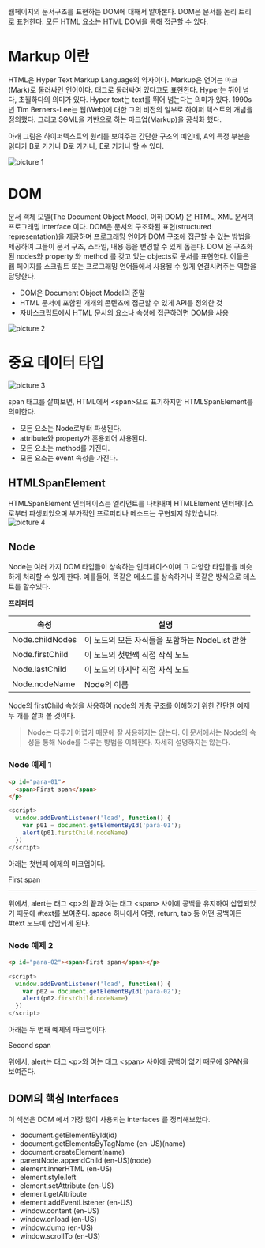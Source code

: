 웹페이지의 문서구조를 표현하는 DOM에 대해서 알아본다. DOM은 문서를 논리 트리로 표현한다. 모든 HTML 요소는 HTML DOM을 통해 접근할 수 있다.


# Markup 이란 

HTML은 Hyper Text Markup Language의 약자이다. Markup은 언어는 마크(Mark)로 둘러싸인 언어이다. 태그로 둘러싸여 있다고도 표현한다.
Hyper는 뛰어 넘다, 초월하다의 의미가 있다. Hyper text는 text를 뛰어 넘는다는 의미가 있다. 1990s년 Tim Berners-Lee는 웹(Web)에 대한 그의 비전의 일부로 하이퍼 텍스트의 개념을 정의했다. 그리고 SGML을 기반으로 하는 마크업(Markup)을 공식화 했다.

아래 그림은 하이퍼텍스트의 원리를 보여주는 간단한 구조의 예인데, A의 특정 부분을 읽다가 B로 가거나 D로 가거나, E로 가거나 할 수 있다.


![picture 1](../images/e1c062008bd801f5639fd7d006003fa7f76229d4ee3644b9a35f5cbd7debbd5a.png)  


# DOM 
문서 객체 모델(The Document Object Model, 이하 DOM) 은 HTML, XML 문서의 프로그래밍 interface 이다. DOM은 문서의 구조화된 표현(structured representation)을 제공하며 프로그래밍 언어가 DOM 구조에 접근할 수 있는 방법을 제공하여 그들이 문서 구조, 스타일, 내용 등을 변경할 수 있게 돕는다. DOM 은 구조화된 nodes와 property 와 method 를 갖고 있는 objects로 문서를 표현한다. 이들은 웹 페이지를 스크립트 또는 프로그래밍 언어들에서 사용될 수 있게 연결시켜주는 역할을 담당한다.



* DOM은 Document Object Model의 준말
* HTML 문서에 포함된 개개의 콘텐츠에 접근할 수 있게 API를 정의한 것
* 자바스크립트에서 HTML 문서의 요소나  속성에 접근하려면 DOM을 사용



![picture 2](../images/65886a568ea946cb0c8085bbefefa0523dd7bd634ccde12c9a309e9cb2d42f7d.png)  





# 중요 데이터 타입 
![picture 3](../images/124ffd08100ed7366b92f426ea8021db7ca7af46f7ec2ef03f644c029c903971.png)  

span 태그를 살펴보면, HTML에서 \<span\>으로 표기하지만 HTMLSpanElement를 의미한다.  

* 모든 요소는 Node로부터 파생된다. 
* attribute와 property가 혼용되어 사용된다. 
* 모든 요소는 method를 가진다. 
* 모든 요소는 event 속성을 가진다. 


## HTMLSpanElement 
HTMLSpanElement 인터페이스는 <span> 엘리먼트를 나타내며 HTMLElement 인터페이스로부터 파생되었으며 부가적인 프로퍼티나 메소드는 구현되지 않았습니다.
![picture 4](../images/ca2362876c2d522a59bc0537ba531607c9cecadc48eaec55609076a5cac097de.png)  



## Node
Node는 여러 가지 DOM 타입들이 상속하는 인터페이스이며 그 다양한 타입들을 비슷하게 처리할 수 있게 한다. 예를들어, 똑같은 메소드를 상속하거나 똑같은 방식으로 테스트를 할수있다.

**프라퍼티**    

| 속성 | 설명 |
|---|---|
|Node.childNodes | 이 노드의 모든 자식들을 포함하는 NodeList 반환 |
|Node.firstChild | 이 노드의 첫번짹 직접 작식 노드 |
|Node.lastChild | 이 노드의 마지막 직접 자식 노드 |
|Node.nodeName | Node의 이름|

Node의  firstChild 속성을 사용하여 node의 게층 구조를 이해하기 위한 간단한 예제 두 개를 살펴 볼 것이다. 

> Node는 다루기 어렵기 때문에 잘 사용하지는 않는다. 이 문서에서는 Node의 속성을 통해 Node를 다루는 방법을 이해한다. 자세히 설명하지는 않는다. 
### Node 예제 1


```html
<p id="para-01">
  <span>First span</span>
</p>
```
```javascript
<script>
  window.addEventListener('load', function() {
    var p01 = document.getElementById('para-01');
    alert(p01.firstChild.nodeName)
  })
</script>
```
아래는 첫번째 예제의 마크업이다. 

<p id="para-01">
  <span>First span</span>
</p>
<hr>
<script>
  window.addEventListener('load', function() {
    var p01 = document.getElementById('para-01');
    //alert(p01.firstChild.nodeName)
  })
</script>

위에서, alert는 태그 \<p\>의 끝과 여는 태그 \<span\> 사이에 공백을 유지하여 삽입되었기 때문에 #text를 보여준다.  space 하나에서 여럿, return, tab 등 어떤 공백이든 #text 노드에 삽입되게 된다.

### Node 예제 2

```html
<p id="para-02"><span>First span</span></p>
```
```javascript
<script>
  window.addEventListener('load', function() {
    var p02 = document.getElementById('para-02');
    alert(p02.firstChild.nodeName)
  })
</script>
```
<script>
  window.addEventListener('load', function() {
    var p02 = document.getElementById('para-02');
    //alert(p02.firstChild.nodeName)
  })
</script>
아래는 두 번째 예제의 마크업이다. 
<p id="para-02"><span>Second span</span></p>

위에서, alert는 태그 \<p\>와 여는 태그 \<span\> 사이에 공백이 없기 때문에 SPAN을 보여준다. 


## DOM의 핵심 Interfaces
이 섹션은 DOM 에서 가장 많이 사용되는 interfaces 를 정리해보았다. 

* document.getElementById(id)
* document.getElementsByTagName (en-US)(name)
* document.createElement(name)
* parentNode.appendChild (en-US)(node)
* element.innerHTML (en-US)
* element.style.left
* element.setAttribute (en-US)
* element.getAttribute
* element.addEventListener (en-US)
* window.content (en-US)
* window.onload (en-US)
* window.dump (en-US)
* window.scrollTo (en-US)




